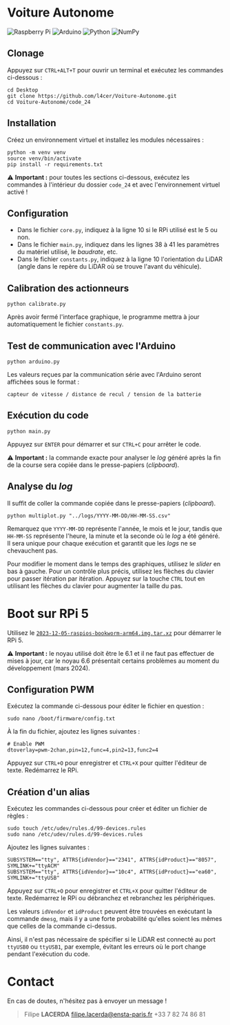 # Voiture Autonome

![Raspberry Pi](https://img.shields.io/badge/-RaspberryPi-C51A4A?style=for-the-badge&logo=Raspberry-Pi)
![Arduino](https://img.shields.io/badge/-Arduino-00979D?style=for-the-badge&logo=Arduino&logoColor=white)
![Python](https://img.shields.io/badge/python-3670A0?style=for-the-badge&logo=python&logoColor=ffdd54)
![NumPy](https://img.shields.io/badge/numpy-%23013243.svg?style=for-the-badge&logo=numpy&logoColor=white)

## Clonage

Appuyez sur `CTRL+ALT+T` pour ouvrir un terminal et exécutez les commandes ci-dessous :

```
cd Desktop
git clone https://github.com/l4cer/Voiture-Autonome.git
cd Voiture-Autonome/code_24
```

## Installation

Créez un environnement virtuel et installez les modules nécessaires :

```
python -m venv venv
source venv/bin/activate
pip install -r requirements.txt
```

⚠️ **Important :** pour toutes les sections ci-dessous, exécutez les commandes à l'intérieur du dossier `code_24` et avec l'environnement virtuel activé !

## Configuration

- Dans le fichier `core.py`, indiquez à la ligne 10 si le RPi utilisé est le 5 ou non.
- Dans le fichier `main.py`, indiquez dans les lignes 38 à 41 les paramètres du matériel utilisé, le *baudrate*, etc.
- Dans le fichier `constants.py`, indiquez à la ligne 10 l'orientation du LiDAR (angle dans le repère du LiDAR où se trouve l'avant du véhicule).

## Calibration des actionneurs

```
python calibrate.py
```

Après avoir fermé l'interface graphique, le programme mettra à jour automatiquement le fichier `constants.py`.

## Test de communication avec l'Arduino

```
python arduino.py
```

Les valeurs reçues par la communication série avec l'Arduino seront affichées sous le format :

```
capteur de vitesse / distance de recul / tension de la batterie
```

## Exécution du code

```
python main.py
```

Appuyez sur `ENTER` pour démarrer et sur `CTRL+C` pour arrêter le code.

⚠️ **Important :** la commande exacte pour analyser le *log* généré après la fin de la course sera copiée dans le presse-papiers (*clipboard*).

## Analyse du *log*

Il suffit de coller la commande copiée dans le presse-papiers (*clipboard*).

```
python multiplot.py "../logs/YYYY-MM-DD/HH-MM-SS.csv"
```

Remarquez que `YYYY-MM-DD` représente l'année, le mois et le jour, tandis que `HH-MM-SS` représente l'heure, la minute et la seconde où le *log* a été généré. Il sera unique pour chaque exécution et garantit que les *logs* ne se chevauchent pas.

Pour modifier le moment dans le temps des graphiques, utilisez le *slider* en bas à gauche. Pour un contrôle plus précis, utilisez les flèches du clavier pour passer itération par itération. Appuyez sur la touche `CTRL` tout en utilisant les flèches du clavier pour augmenter la taille du pas.

# Boot sur RPi 5

Utilisez le [`2023-12-05-raspios-bookworm-arm64.img.tar.xz`](https://downloads.raspberrypi.com/raspios_arm64/images/raspios_arm64-2023-12-06/2023-12-05-raspios-bookworm-arm64.img.xz) pour démarrer le RPi 5.

⚠️ **Important :** le noyau utilisé doit être le 6.1 et il ne faut pas effectuer de mises à jour, car le noyau 6.6 présentait certains problèmes au moment du développement (mars 2024).

## Configuration PWM

Exécutez la commande ci-dessous pour éditer le fichier en question :

```
sudo nano /boot/firmware/config.txt
```

À la fin du fichier, ajoutez les lignes suivantes :

```
# Enable PWM
dtoverlay=pwm-2chan,pin=12,func=4,pin2=13,func2=4
```

Appuyez sur `CTRL+O` pour enregistrer et `CTRL+X` pour quitter l'éditeur de texte. Redémarrez le RPi.

## Création d'un alias

Exécutez les commandes ci-dessous pour créer et éditer un fichier de règles :

```
sudo touch /etc/udev/rules.d/99-devices.rules
sudo nano /etc/udev/rules.d/99-devices.rules
```

Ajoutez les lignes suivantes :

```
SUBSYSTEM=="tty", ATTRS{idVendor}=="2341", ATTRS{idProduct}=="8057", SYMLINK+="ttyACM"
SUBSYSTEM=="tty", ATTRS{idVendor}=="10c4", ATTRS{idProduct}=="ea60", SYMLINK+="ttyUSB"
```

Appuyez sur `CTRL+O` pour enregistrer et `CTRL+X` pour quitter l'éditeur de texte. Redémarrez le RPi ou débranchez et rebranchez les périphériques.

Les valeurs `idVendor` et `idProduct` peuvent être trouvées en exécutant la commande `dmesg`, mais il y a une forte probabilité qu'elles soient les mêmes que celles de la commande ci-dessus.

Ainsi, il n'est pas nécessaire de spécifier si le LiDAR est connecté au port `ttyUSB0` ou `ttyUSB1`, par exemple, évitant les erreurs où le port change pendant l'exécution du code.

# Contact

En cas de doutes, n'hésitez pas à envoyer un message !

> Filipe **LACERDA**
> filipe.lacerda@ensta-paris.fr
> +33 7 82 74 86 81

